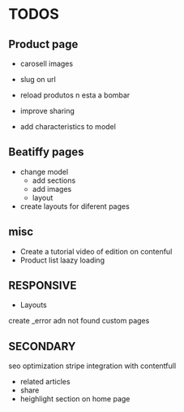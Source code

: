 TODOS
=====

Product page
------------

* carosell images

* slug on url
* reload produtos n esta a bombar
* improve sharing
* add characteristics to model

Beatiffy pages
--------------

* change model
  * add sections
  * add images
  * layout
* create layouts for diferent pages

misc
-----

* Create a tutorial video of edition on contenful
* Product list laazy loading

RESPONSIVE
----------
* Layouts



create _error adn not found custom pages

SECONDARY
---------

seo optimization
stripe integration with contentfull


* related articles
* share
* heighlight section on home page
